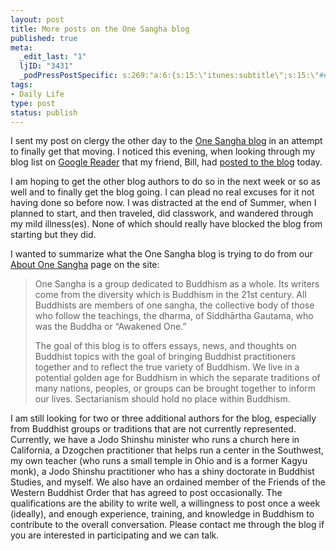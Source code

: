 ```yaml
--- 
layout: post
title: More posts on the One Sangha blog
published: true
meta: 
  _edit_last: "1"
  ljID: "3431"
  _podPressPostSpecific: s:269:"a:6:{s:15:\"itunes:subtitle\";s:15:\"##PostExcerpt##\";s:14:\"itunes:summary\";s:15:\"##PostExcerpt##\";s:15:\"itunes:keywords\";s:17:\"##WordPressCats##\";s:13:\"itunes:author\";s:10:\"##Global##\";s:15:\"itunes:explicit\";s:2:\"No\";s:12:\"itunes:block\";s:2:\"No\";}";
tags: 
- Daily Life
type: post
status: publish
---
```

I sent my post on clergy the other day to the <a href="http://www.onesangha.org">One Sangha blog</a> in an attempt to finally get that moving. I noticed this evening, when looking through my blog list on <a href="http://reader.google.com">Google Reader</a> that my friend, Bill, had <a href="http://www.onesangha.org/2008/11/an-american-buddhist-clergy-maybe/">posted to the blog</a> today. 

I am hoping to get the other blog authors to do so in the next week or so as well and to finally get the blog going. I can plead no real excuses for it not having done so before now. I was distracted at the end of Summer, when I planned to start, and then traveled, did classwork, and wandered through my mild illness(es). None of which should really have blocked the blog from starting but they did. 

I wanted to summarize what the One Sangha blog is trying to do from our <a href="http://www.onesangha.org/about-one-sangha/">About One Sangha</a> page on the site:
<blockquote>One Sangha is a group dedicated to Buddhism as a whole. Its writers come from the diversity which is Buddhism in the 21st century. All Buddhists are members of one sangha, the collective body of those who follow the teachings, the dharma, of Siddhārtha Gautama, who was the Buddha or “Awakened One.”

The goal of this blog is to offers essays, news, and thoughts on Buddhist topics with the goal of bringing Buddhist practitioners together and to reflect the true variety of Buddhism. We live in a potential golden age for Buddhism in which the separate traditions of many nations, peoples, or groups can be brought together to inform our lives. Sectarianism should hold no place within Buddhism.</blockquote>
I am still looking for two or three additional authors for the blog, especially from Buddhist groups or traditions that are not currently represented. Currently, we have a Jodo Shinshu minister who runs a church here in California, a Dzogchen practitioner that helps run a center in the Southwest, my own teacher (who runs a small temple in Ohio and is a former Kagyu monk), a Jodo Shinshu practitioner who has a shiny doctorate in Buddhist Studies, and myself. We also have an ordained member of the Friends of the Western Buddhist Order that has agreed to post occasionally. The qualifications are the ability to write well, a willingness to post once a week (ideally), and enough experience, training, and knowledge in Buddhism to contribute to the overall conversation. Please contact me through the blog if you are interested in participating and we can talk.
